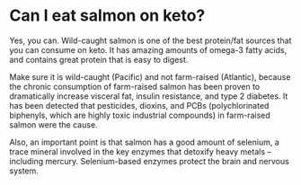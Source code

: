 # Can I eat salmon on keto?

Yes, you can. Wild-caught salmon is one of the best protein/fat sources that you can consume on keto. It has amazing amounts of omega-3 fatty acids, and contains great protein that is easy to digest.

Make sure it is wild-caught (Pacific) and not farm-raised (Atlantic), because the chronic consumption of farm-raised salmon has been proven to dramatically increase visceral fat, insulin resistance, and type 2 diabetes. It has been detected that pesticides, dioxins, and PCBs (polychlorinated biphenyls, which are highly toxic industrial compounds) in farm-raised salmon were the cause.

Also, an important point is that salmon has a good amount of selenium, a trace mineral involved in the key enzymes that detoxify heavy metals – including mercury. Selenium-based enzymes protect the brain and nervous system.